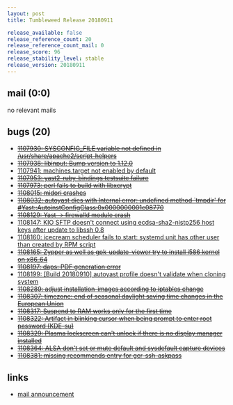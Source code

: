 ```yaml
---
layout: post
title: Tumbleweed Release 20180911

release_available: false
release_reference_count: 20
release_reference_count_mail: 0
release_score: 96
release_stability_level: stable
release_version: 20180911
---
```


## mail (0:0)

no relevant mails

## bugs (20)

<!--more-->

- ~~[1107930: SYSCONFIG_FILE variable not defined in /usr/share/apache2/script-helpers](https://bugzilla.opensuse.org/show_bug.cgi?id=1107930)~~
- ~~[1107938: libinput: Bump version to 1.12.0](https://bugzilla.opensuse.org/show_bug.cgi?id=1107938)~~
- [1107941: machines.target not enabled by default](https://bugzilla.opensuse.org/show_bug.cgi?id=1107941)
- ~~[1107953: yast2-ruby-bindings testsuite failure](https://bugzilla.opensuse.org/show_bug.cgi?id=1107953)~~
- ~~[1107973: perl fails to build with libxcrypt](https://bugzilla.opensuse.org/show_bug.cgi?id=1107973)~~
- ~~[1108015: midori crashes](https://bugzilla.opensuse.org/show_bug.cgi?id=1108015)~~
- ~~[1108032: autoyast dies with Internal error: undefined method `tmpdir' for #<Yast::AutoinstConfigClass:0x0000000001c08770>](https://bugzilla.opensuse.org/show_bug.cgi?id=1108032)~~
- ~~[1108129: Yast -> firewalld module crash](https://bugzilla.opensuse.org/show_bug.cgi?id=1108129)~~
- [1108147: KIO SFTP doesn't connect using ecdsa-sha2-nistp256 host keys after update to libssh 0.8](https://bugzilla.opensuse.org/show_bug.cgi?id=1108147)
- [1108160: icecream scheduler fails to start: systemd unit has other user than created by RPM script](https://bugzilla.opensuse.org/show_bug.cgi?id=1108160)
- ~~[1108165: Zypper as well as gpk-update-viewer try to install i586 kernel on x86_64](https://bugzilla.opensuse.org/show_bug.cgi?id=1108165)~~
- ~~[1108197: daps: PDF generation error](https://bugzilla.opensuse.org/show_bug.cgi?id=1108197)~~
- [1108199: \[Build 20180910\] autoyast profile doesn't validate when cloning system](https://bugzilla.opensuse.org/show_bug.cgi?id=1108199)
- ~~[1108289: adjust installation-images according to iptables change](https://bugzilla.opensuse.org/show_bug.cgi?id=1108289)~~
- ~~[1108307: timezone: end of seasonal daylight saving time changes in the European Union](https://bugzilla.opensuse.org/show_bug.cgi?id=1108307)~~
- ~~[1108317: Suspend to RAM works  only for the first time](https://bugzilla.opensuse.org/show_bug.cgi?id=1108317)~~
- ~~[1108322: Artifact in blinking cursor when being prompt to enter root password (KDE-su)](https://bugzilla.opensuse.org/show_bug.cgi?id=1108322)~~
- ~~[1108329: Plasma lockscreen can't unlock if there is no display manager installed](https://bugzilla.opensuse.org/show_bug.cgi?id=1108329)~~
- ~~[1108364: ALSA don't set or mute default and sysdefault capture devices](https://bugzilla.opensuse.org/show_bug.cgi?id=1108364)~~
- ~~[1108381: missing recommends entry for gcr-ssh-askpass](https://bugzilla.opensuse.org/show_bug.cgi?id=1108381)~~



## links

- [mail announcement](https://lists.opensuse.org/opensuse-factory/2018-09/msg00054.html)
